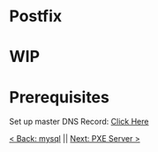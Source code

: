 # Postfix

# WIP

# Prerequisites

Set up master DNS Record: [Click Here](https://github.com/sxcdennis/Linux-Guides/blob/master/dns.md "Click here")










 [< Back: mysql](https://github.com/sxcdennis/Linux-Guides/blob/master/mysql.md "mysql") || [Next: PXE Server >](https://github.com/sxcdennis/Linux-Guides/blob/master/pxe.md "pxe sever")

